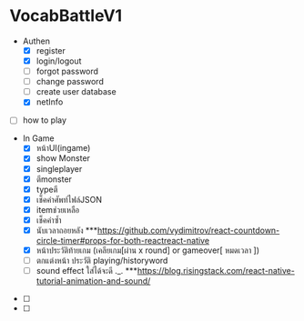 
# VocabBattleV1
   - Authen
      - [x] register
      - [x] login/logout
      - [ ] forgot password
      - [ ] change password
      - [ ] create user database
      - [x] netInfo
   - [ ] how to play
   - In Game
      - [x] หน้าUI(ingame)
      - [x] show Monster
      - [x] singleplayer
      - [x] ตีmonster
      - [x] typeตี
      - [x] เช็คคำศัพท์ไฟล์JSON
      - [x] itemช่วยเหลือ
      - [x] เช็คคำซ้ำ
      - [x] นับเวลาถอยหลัง ***https://github.com/vydimitrov/react-countdown-circle-timer#props-for-both-reactreact-native
      - [x] หน้าประวัติท้ายเกม (เคลียเกม[ผ่าน x round] or gameover[ หมดเวลา ]) 
      - [ ] ตกแต่งหน้า ประวัติ playing/historyword
      - [ ] sound effect ใส่ได้จะดี ._. ***https://blog.risingstack.com/react-native-tutorial-animation-and-sound/

   - [ ]
   - [ ] 



